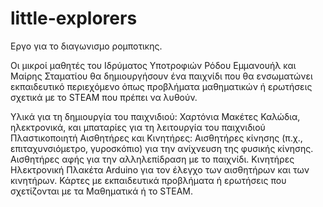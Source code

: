 # little-explorers
Εργο για το διαγωνισμο ρομποτικης.

Οι μικροί  μαθητές του Ιδρύματος  Υποτροφιών Ρόδου Εμμανουήλ και Μαίρης Σταματίου
θα δημιουργήσουν ένα  παιχνίδι που θα ενσωματώνει εκπαιδευτικό περιεχόμενο όπως 
προβλήματα μαθηματικών ή ερωτήσεις σχετικά με το STEAM που πρέπει να λυθούν.

Υλικά για τη δημιουργία του παιχνιδιού:
Χαρτόνια
Μακέτες
Καλώδια, ηλεκτρονικά, και μπαταρίες για τη λειτουργία του παιχνιδιού
Πλαστικοποιητή 
Αισθητήρες και Κινητήρες:
Αισθητήρες κίνησης (π.χ., επιταχυνσιόμετρο, γυροσκόπιο) για την ανίχνευση της φυσικής κίνησης.
Αισθητήρες αφής για την αλληλεπίδραση με το παιχνίδι.
Κινητήρες 
Ηλεκτρονική Πλακέτα  Arduino  για τον έλεγχο των αισθητήρων και των κινητήρων.
Κάρτες με εκπαιδευτικά προβλήματα ή ερωτήσεις που σχετίζονται με τα Μαθηματικά ή το STEAM.


